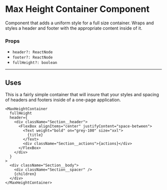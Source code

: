 # Max Height Container Component

Component that adds a uniform style for a full size container. Wraps and styles a header and footer with the appropriate content inside of it.

### Props

- `header?: ReactNode`
- `footer?: ReactNode`
- `fullHeight?: boolean`

---

## Uses

This is a fairly simple container that will insure that your styles and spacing of headers and footers inside of a one-page application.

```tsx
<MaxHeightContainer
  fullHeight
  header={
    <div className="Section__header">
      <FlexBox alignItems="center" justifyContent="space-between">
        <Text weight="bold" on="grey-100" size="xxl">
          {title}
        </Text>
        <div className="Section__actions">{actions}</div>
      </FlexBox>
    </div>
  }
>
  <div className="Section__body">
    <div className="Section__spacer" />
    {children}
  </div>
</MaxHeightContainer>
```
